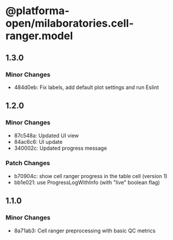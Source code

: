 # @platforma-open/milaboratories.cell-ranger.model

## 1.3.0

### Minor Changes

- 484d0eb: Fix labels, add default plot settings and run Eslint

## 1.2.0

### Minor Changes

- 87c548a: Updated UI view
- 84ac6c6: UI update
- 340002c: Updated progress message

### Patch Changes

- b70904c: show cell ranger progress in the table cell (version 1)
- bb1e021: use ProgressLogWithInfo (with "live" boolean flag)

## 1.1.0

### Minor Changes

- 8a71ab3: Cell ranger preprocessing with basic QC metrics
